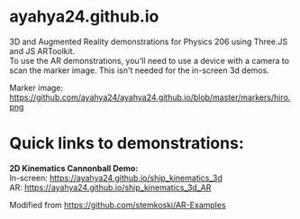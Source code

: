 # ayahya24.github.io

3D and Augmented Reality demonstrations for Physics 206 using Three.JS and JS ARToolkit.  
To use the AR demonstrations, you'll need to use a device with a camera to scan the marker image. This isn't needed for the in-screen 3d demos.  
  
Marker image: https://github.com/ayahya24/ayahya24.github.io/blob/master/markers/hiro.png  

# Quick links to demonstrations:  
**2D Kinematics Cannonball Demo:**  
In-screen: https://ayahya24.github.io/ship_kinematics_3d  
AR: https://ayahya24.github.io/ship_kinematics_3d_AR  
  
Modified from 
https://github.com/stemkoski/AR-Examples
